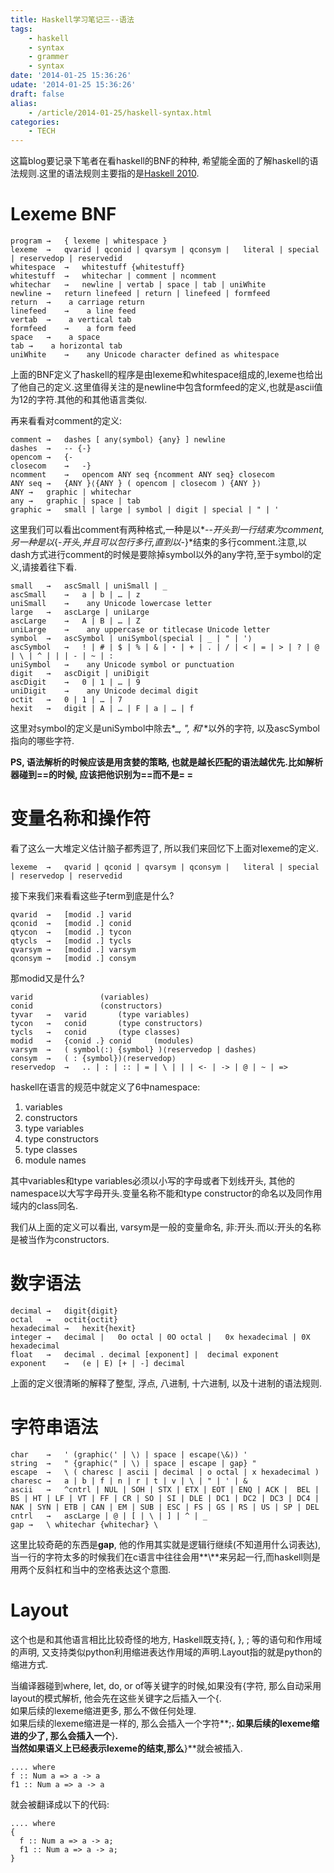 ```yaml
---
title: Haskell学习笔记三--语法 
tags:
    - haskell
    - syntax
    - grammer
    - syntax
date: '2014-01-25 15:36:26'
udate: '2014-01-25 15:36:26'
draft: false
alias:
    - /article/2014-01-25/haskell-syntax.html
categories:
    - TECH 
---
```

  
这篇blog要记录下笔者在看haskell的BNF的种种, 希望能全面的了解haskell的语法规则.这里的语法规则主要指的是[Haskell 2010](http://www.haskell.org/onlinereport/haskell2010/haskellch2.html#x7-140002 "Haskell 2010 语法").  
  
Lexeme BNF  
===  

    program	→	{ lexeme | whitespace }
    lexeme	→	qvarid | qconid | qvarsym | qconsym |	literal | special | reservedop | reservedid 
    whitespace	→	whitestuff {whitestuff}
    whitestuff	→	whitechar | comment | ncomment
    whitechar	→	newline | vertab | space | tab | uniWhite
    newline	→	return linefeed | return | linefeed | formfeed
    return	→	 a carriage return
    linefeed	→	 a line feed
    vertab	→	 a vertical tab
    formfeed	→	 a form feed
    space	→	 a space
    tab	→	 a horizontal tab
    uniWhite	→	 any Unicode character defined as whitespace 

上面的BNF定义了haskell的程序是由lexeme和whitespace组成的,lexeme也给出了他自己的定义.这里值得关注的是newline中包含formfeed的定义,也就是ascii值为12的字符.其他的和其他语言类似.
  
<!-- more --> 
再来看看对comment的定义:

    comment	→	dashes [ any⟨symbol⟩ {any} ] newline
    dashes	→	-- {-}
    opencom	→	{-
    closecom	→	-}
    ncomment	→	opencom ANY seq {ncomment ANY seq} closecom
    ANY seq	→	{ANY }⟨{ANY } ( opencom | closecom ) {ANY }⟩
    ANY	→	graphic | whitechar
    any	→	graphic | space | tab
    graphic	→	small | large | symbol | digit | special | " | '

这里我们可以看出comment有两种格式,一种是以*\-\-*开头到一行结束为comment, 另一种是以*\{\-*开头,并且可以包行多行,直到以*\-\}*结束的多行comment.注意,以dash方式进行comment的时候是要除掉symbol以外的any字符,至于symbol的定义,请接着往下看.  
  
    small	→	ascSmall | uniSmall | _
    ascSmall	→	a | b | … | z
    uniSmall	→	 any Unicode lowercase letter
    large	→	ascLarge | uniLarge
    ascLarge	→	A | B | … | Z
    uniLarge	→	 any uppercase or titlecase Unicode letter
    symbol	→	ascSymbol | uniSymbol⟨special | _ | " | '⟩
    ascSymbol	→	! | # | $ | % | & | ⋆ | + | . | / | < | = | > | ? | @ |	\ | ^ | | | - | ~ | :
    uniSymbol	→	 any Unicode symbol or punctuation
    digit	→	ascDigit | uniDigit
    ascDigit	→	0 | 1 | … | 9
    uniDigit	→	 any Unicode decimal digit
    octit	→	0 | 1 | … | 7
    hexit	→	digit | A | … | F | a | … | f

这里对symbol的定义是uniSymbol中除去*\_*, *\"*, 和*\'*以外的字符, 以及ascSymbol指向的哪些字符.

**PS, 语法解析的时候应该是用贪婪的策略, 也就是越长匹配的语法越优先.比如解析器碰到==的时候, 应该把他识别为==而不是= =**  
  
变量名称和操作符  
====  
看了这么一大堆定义估计脑子都秀逗了, 所以我们来回忆下上面对lexeme的定义.

    lexeme	→	qvarid | qconid | qvarsym | qconsym |	literal | special | reservedop | reservedid 
  
接下来我们来看看这些子term到底是什么?  

    qvarid	→	[modid .] varid
    qconid	→	[modid .] conid
    qtycon	→	[modid .] tycon
    qtycls	→	[modid .] tycls
    qvarsym	→	[modid .] varsym
    qconsym	→	[modid .] consym
  
那modid又是什么?  

    varid	    	    (variables)
    conid	    	    (constructors)
    tyvar	→	varid	    (type variables)
    tycon	→	conid	    (type constructors)
    tycls	→	conid	    (type classes)
    modid	→	{conid .} conid	    (modules)
    varsym	→	( symbol⟨:⟩ {symbol} )⟨reservedop | dashes⟩
    consym	→	( : {symbol})⟨reservedop⟩
    reservedop	→	.. | : | :: | = | \ | | | <- | -> | @ | ~ | =>
    
haskell在语言的规范中就定义了6中namespace:  
  
1. variables 
2. constructors
3. type variables
4. type constructors
5. type classes
6. module names
  
  
其中variables和type variables必须以小写的字母或者下划线开头, 其他的namespace以大写字母开头.变量名称不能和type constructor的命名以及同作用域内的class同名.  
  
我们从上面的定义可以看出, varsym是一般的变量命名, 非:开头.而以:开头的名称是被当作为constructors.  
  
数字语法  
=====

    decimal	→	digit{digit}
    octal	→	octit{octit}
    hexadecimal	→	hexit{hexit}
    integer	→	decimal |	0o octal | 0O octal |	0x hexadecimal | 0X hexadecimal
    float	→	decimal . decimal [exponent] |	decimal exponent
    exponent	→	(e | E) [+ | -] decimal

上面的定义很清晰的解释了整型, 浮点, 八进制, 十六进制, 以及十进制的语法规则.
  
字符串语法  
=====  

    char	→	' (graphic⟨' | \⟩ | space | escape⟨\&⟩) '
    string	→	" {graphic⟨" | \⟩ | space | escape | gap} "
    escape	→	\ ( charesc | ascii | decimal | o octal | x hexadecimal )
    charesc	→	a | b | f | n | r | t | v | \ | " | ' | &
    ascii	→	^cntrl | NUL | SOH | STX | ETX | EOT | ENQ | ACK |	BEL | BS | HT | LF | VT | FF | CR | SO | SI | DLE |	DC1 | DC2 | DC3 | DC4 | NAK | SYN | ETB | CAN |	EM | SUB | ESC | FS | GS | RS | US | SP | DEL
    cntrl	→	ascLarge | @ | [ | \ | ] | ^ | _
    gap	→	\ whitechar {whitechar} \

这里比较奇葩的东西是**gap**, 他的作用其实就是逻辑行继续(不知道用什么词表达), 当一行的字符太多的时候我们在c语言中往往会用**\\**来另起一行,而haskell则是用两个反斜杠和当中的空格表达这个意图.
  
  
Layout  
====  
这个也是和其他语言相比比较奇怪的地方, Haskell既支持\{, \}, ; 等的语句和作用域的声明, 又支持类似python利用缩进表达作用域的声明.Layout指的就是python的缩进方式.  
  
当编译器碰到where, let, do, or of等关键字的时候,如果没有\{字符, 那么自动采用layout的模式解析, 他会先在这些关键字之后插入一个\{.  
如果后续的lexeme缩进更多, 那么不做任何处理.  
如果后续的lexeme缩进是一样的, 那么会插入一个字符**;**.
如果后续的lexeme缩进的少了, 那么会插入一个**\}**.  
当然如果语义上已经表示lexeme的结束,那么**\}**就会被插入.  
  
    .... where  
    f :: Num a => a -> a
    f1 :: Num a => a -> a

就会被翻译成以下的代码:

    .... where  
    {  
      f :: Num a => a -> a;
      f1 :: Num a => a -> a;
    }
